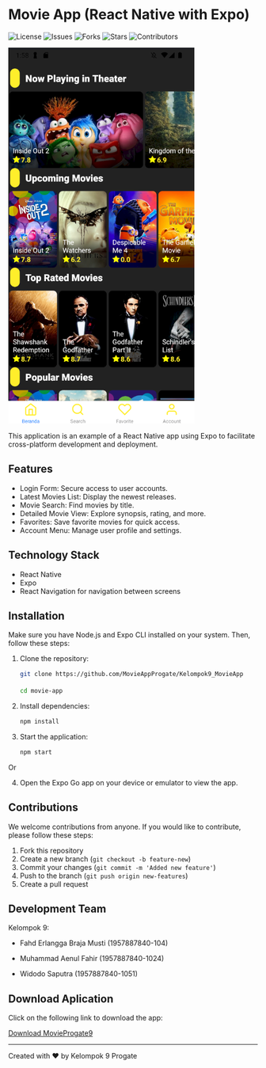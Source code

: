 # Movie App (React Native with Expo)

![License](https://img.shields.io/github/license/MovieAppProgate/Kelompok9_MovieApp)
![Issues](https://img.shields.io/github/issues/MovieAppProgate/Kelompok9_MovieApp)
![Forks](https://img.shields.io/github/forks/MovieAppProgate/Kelompok9_MovieApp)
![Stars](https://img.shields.io/github/stars/MovieAppProgate/Kelompok9_MovieApp)
![Contributors](https://img.shields.io/github/contributors/MovieAppProgate/Kelompok9_MovieApp)

![Preview](./assets/preview.png)

This application is an example of a React Native app using Expo to facilitate cross-platform development and deployment.

## Features

- Login Form: Secure access to user accounts.
- Latest Movies List: Display the newest releases.
- Movie Search: Find movies by title.
- Detailed Movie View: Explore synopsis, rating, and more.
- Favorites: Save favorite movies for quick access.
- Account Menu: Manage user profile and settings.

## Technology Stack

- React Native
- Expo
- React Navigation for navigation between screens

## Installation

Make sure you have Node.js and Expo CLI installed on your system. Then, follow these steps:

1. Clone the repository:

   ```bash
   git clone https://github.com/MovieAppProgate/Kelompok9_MovieApp
   
   cd movie-app

2. Install dependencies:
   ```bash
   npm install
   
4. Start the application:
   ```bash
   npm start
   
 Or
   
4. Open the Expo Go app on your device or emulator to view the app.

## Contributions

We welcome contributions from anyone. If you would like to contribute, please follow these steps:

1. Fork this repository
2. Create a new branch (`git checkout -b feature-new`)
3. Commit your changes (`git commit -m 'Added new feature'`)
4. Push to the branch (`git push origin new-features`)
5. Create a pull request

## Development Team

 Kelompok 9: 
 
- Fahd Erlangga Braja Musti (1957887840-104)

- Muhammad Aenul Fahir (1957887840-1024)

- Widodo Saputra (1957887840-1051)


## Download Aplication
   Click on the following link to download the app:
   
   [Download MovieProgate9](https://s.id/MovieProgate9)

---
Created with ❤️ by Kelompok 9 Progate
   
   

   
